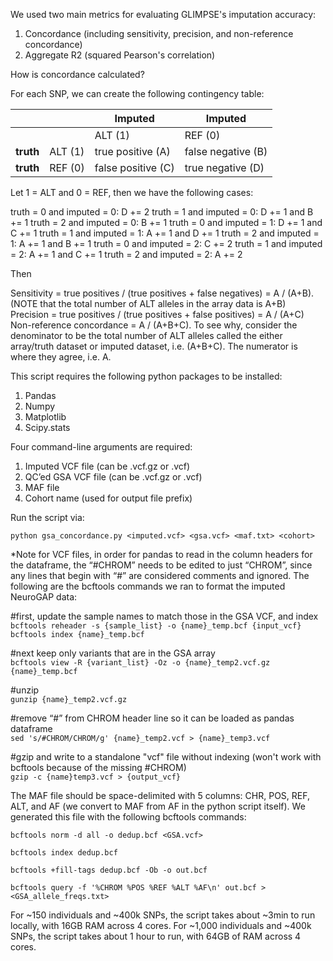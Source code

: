 We used two main metrics for evaluating GLIMPSE's imputation accuracy:

1. Concordance (including sensitivity, precision, and non-reference concordance)
2. Aggregate R2 (squared Pearson's correlation)

How is concordance calculated? 

For each SNP, we can create the following contingency table:

|            |              | **Imputed**        | **Imputed**        |
|------------|--------------|--------------------|--------------------|
|            |              | ALT (1)            | REF (0)            |
| **truth**  | ALT (1)      | true positive (A)  | false negative (B) |
| **truth**  | REF (0)      | false positive (C) | true negative (D)  |

Let 1 = ALT and 0 = REF, then we have the following cases:

truth = 0 and imputed = 0: D += 2
truth = 1 and imputed = 0: D += 1 and B += 1
truth = 2 and imputed = 0: B += 1
truth = 0 and imputed = 1: D += 1 and C += 1
truth = 1 and imputed = 1: A += 1 and D += 1
truth = 2 and imputed = 1: A += 1 and B += 1
truth = 0 and imputed = 2: C += 2
truth = 1 and imputed = 2: A += 1 and C += 1
truth = 2 and imputed = 2: A += 2

Then

Sensitivity = true positives / (true positives + false negatives) = A / (A+B). (NOTE that the total number of ALT alleles in the array data is A+B)
Precision = true positives / (true positives + false positives) = A / (A+C)
Non-reference concordance = A / (A+B+C). To see why, consider the denominator to be the total number of ALT alleles called the either array/truth dataset or imputed dataset, i.e. (A+B+C). The numerator is where they agree, i.e. A.

This script requires the following python packages to be installed:
1. Pandas
2. Numpy
3. Matplotlib
4. Scipy.stats

Four command-line arguments are required: 
1. Imputed VCF file (can be .vcf.gz or .vcf)
2. QC’ed GSA VCF file (can be .vcf.gz or .vcf)
3. MAF file
4. Cohort name (used for output file prefix) 


Run the script via:

`python gsa_concordance.py <imputed.vcf> <gsa.vcf> <maf.txt> <cohort>`

*Note for VCF files, in order for pandas to read in the column headers for the dataframe, the “#CHROM” needs to be edited to just “CHROM”, since any lines that begin with “#” are considered comments and ignored. The following are the bcftools commands we ran to format the imputed NeuroGAP data: 

#first, update the sample names to match those in the GSA VCF, and index                                                                                 
`bcftools reheader -s {sample_list} -o {name}_temp.bcf {input_vcf}`                                                                                                               
`bcftools index {name}_temp.bcf`

#next keep only variants that are in the GSA array                                                                                            
`bcftools view -R {variant_list} -Oz -o {name}_temp2.vcf.gz {name}_temp.bcf`

#unzip                                                                                                                                        
`gunzip {name}_temp2.vcf.gz`

#remove “#” from CHROM header line so it can be loaded as pandas dataframe                                                                      
`sed 's/#CHROM/CHROM/g' {name}_temp2.vcf > {name}_temp3.vcf`

#gzip and write to a standalone "vcf" file without indexing (won't work with bcftools because of the missing #CHROM)                                           
`gzip -c {name}temp3.vcf > {output_vcf}`


The MAF file should be space-delimited with 5 columns: CHR, POS, REF, ALT, and AF (we convert to MAF from AF in the python script itself). We generated this file with the following bcftools commands:

`bcftools norm -d all -o dedup.bcf <GSA.vcf>`

`bcftools index dedup.bcf`

`bcftools +fill-tags dedup.bcf -Ob -o out.bcf`

`bcftools query -f '%CHROM %POS %REF %ALT %AF\n' out.bcf > <GSA_allele_freqs.txt>`


For ~150 individuals and ~400k SNPs, the script takes about ~3min to run locally, with 16GB RAM across 4 cores. 
For ~1,000 individuals and ~400k SNPs, the script takes about 1 hour to run, with 64GB of RAM across 4 cores. 
